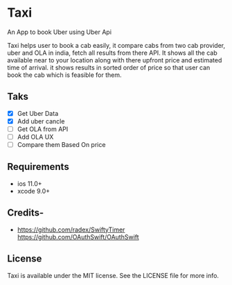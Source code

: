 # Taxi
An App to book Uber using Uber Api

Taxi helps user to book a cab easily, it compare cabs from two cab provider, uber and OLA in india, fetch all results from there API.
It shows all the cab available near to your location along with there upfront price and estimated time of arrival. it shows results in sorted order of price so that user can book the cab which is feasible for them.

## Taks

- [x] Get Uber Data
- [x] Add uber cancle
- [ ] Get OLA from API
- [ ] Add OLA UX
- [ ] Compare them Based On price

## Requirements
- ios 11.0+
- xcode 9.0+

## Credits-
- https://github.com/radex/SwiftyTimer
https://github.com/OAuthSwift/OAuthSwift

## License
Taxi is available under the MIT license. See the LICENSE file for more info.
